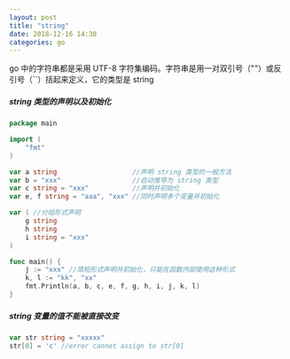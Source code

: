 ```yaml
---
layout: post
title: "string"
date: 2018-12-16 14:30
categories: go
---
```


go 中的字符串都是采用 UTF-8 字符集编码。字符串是用一对双引号（""）或反引号（``）括起来定义，它的类型是 string

##### string 类型的声明以及初始化
``` go
package main

import (
	"fmt"
)

var a string                   //声明 string 类型的一般方法
var b = "xxx"                  //自动推导为 string 类型
var c string = "xxx"           //声明并初始化
var e, f string = "aaa", "xxx" //同时声明多个变量并初始化

var ( //分组形式声明
	g string
	h string
	i string = "xxx"
)

func main() {
	j := "xxx" //简短形式声明并初始化，只能在函数内部使用这种形式
	k, l := "kk", "xx"
	fmt.Println(a, b, c, e, f, g, h, i, j, k, l)
}
```

##### string 变量的值不能被直接改变
``` go
var str string = "xxxxx"
str[0] = 'c' //error cannot assign to str[0]
```

